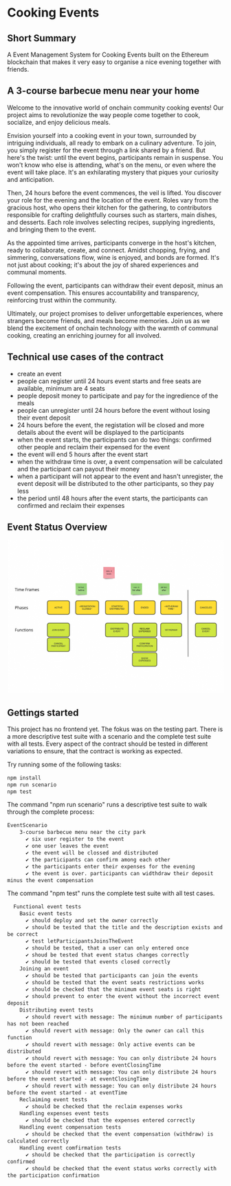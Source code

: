 # Cooking Events

## Short Summary
A Event Management System for Cooking Events built on the Ethereum blockchain that makes it very easy to organise a nice evening together with friends. 

## A 3-course barbecue menu near your home

Welcome to the innovative world of onchain community cooking events! Our project aims to revolutionize the way people come together to cook, socialize, and enjoy delicious meals.

Envision yourself into a cooking event in your town, surrounded by intriguing individuals, all ready to embark on a culinary adventure. To join, you simply register for the event through a link shared by a friend. But here's the twist: until the event begins, participants remain in suspense. You won't know who else is attending, what's on the menu, or even where the event will take place. It's an exhilarating mystery that piques your curiosity and anticipation.

Then, 24 hours before the event commences, the veil is lifted. You discover your role for the evening and the location of the event. Roles vary from the gracious host, who opens their kitchen for the gathering, to contributors responsible for crafting delightfully courses such as starters, main dishes, and desserts. Each role involves selecting recipes, supplying ingredients, and bringing them to the event.

As the appointed time arrives, participants converge in the host's kitchen, ready to collaborate, create, and connect. Amidst chopping, frying, and simmering, conversations flow, wine is enjoyed, and bonds are formed. It's not just about cooking; it's about the joy of shared experiences and communal moments.

Following the event, participants can withdraw their event deposit, minus an event compensation. This ensures accountability and transparency, reinforcing trust within the community.

Ultimately, our project promises to deliver unforgettable experiences, where strangers become friends, and meals become memories. Join us as we blend the excitement of onchain technology with the warmth of communal cooking, creating an enriching journey for all involved.


## Technical use cases of the contract
* create an event 
* people can register until 24 hours event starts and free seats are available, minimum are 4 seats
* people deposit money to participate and pay for the ingredience of the meals 
* people can unregister until 24 hours before the event without losing their event deposit 
* 24 hours before the event, the registation will be closed and more details about the event will be displayed to the participants
* when the event starts, the participants can do two things: confirmed other people and reclaim their expensed for the event
* the event will end 5 hours after the event start
* when the withdraw time is over, a event compensation will be calculated and the participant can payout their money
* when a participant will not appear to the event and hasn't unregister, the event deposit will be distributed to the other participants, so they pay less
* the period until 48 hours after the event starts, the participants can confirmed and reclaim their expenses

## Event Status Overview

![img.png](event_status_overview.png)

## Gettings started

This project has no frontend yet. The fokus was on the testing part. There is a more descriptive test suite with a scenario and the complete test suite with all tests.
Every aspect of the contract should be tested in different variations to ensure, that the contract is working as expected.

Try running some of the following tasks:

```shell
npm install
npm run scenario
npm test
```

The command "npm run scenario" runs a descriptive test suite to walk through the complete process:

```
EventScenario
    3-course barbecue menu near the city park
      ✔ six user register to the event
      ✔ one user leaves the event
      ✔ the event will be clossed and distributed
      ✔ the participants can confirm among each other
      ✔ the participants enter their expenses for the evening
      ✔ the event is over. participants can widthdraw their deposit  minus the event compensation
```

The command "npm test" runs the complete test suite with all test cases.

```
  Functional event tests
    Basic event tests
      ✔ should deploy and set the owner correctly
      ✔ should be tested that the title and the description exists and be correct
      ✔ test letParticipantsJoinsTheEvent
      ✔ should be tested, that a user can only entered once
      ✔ shoud be tested that event status changes correctly
      ✔ should be tested that events closed correctly
    Joining an event
      ✔ should be tested that participants can join the events
      ✔ should be tested that the event seats restrictions works
      ✔ should be checked that the minimum event seats is right
      ✔ should prevent to enter the event without the incorrect event deposit
    Distributing event tests
      ✔ should revert with message: The minimum number of participants has not been reached
      ✔ should revert with message: Only the owner can call this function
      ✔ should revert with message: Only active events can be distributed
      ✔ should revert with message: You can only distribute 24 hours before the event started - before eventClosingTime
      ✔ should revert with message: You can only distribute 24 hours before the event started - at eventClosingTime
      ✔ should revert with message: You can only distribute 24 hours before the event started - at eventTime
    Reclaiming event tests
      ✔ should be checked that the reclaim expenses works
    Handling expenses event tests
      ✔ should be checked that the expenses entered correctly
    Handling event compensation tests
      ✔ should be checked that the event compensation (withdraw) is calculated correctly
    Handling event comfirmation tests
      ✔ should be checked that the participation is correctly confirmed
      ✔ should be checked that the event status works correctly with the participation confirmation
```